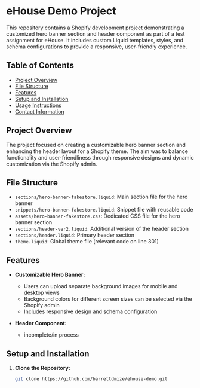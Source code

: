 # eHouse Demo Project

This repository contains a Shopify development project demonstrating a customized 
hero banner section and header component as part of a test assignment for eHouse. 
It includes custom Liquid templates, styles, and schema configurations to provide 
a responsive, user-friendly experience.

## Table of Contents
- [Project Overview](#project-overview)
- [File Structure](#file-structure)
- [Features](#features)
- [Setup and Installation](#setup-and-installation)
- [Usage Instructions](#usage-instructions)
- [Contact Information](#contact-information)

## Project Overview
The project focused on creating a customizable hero banner section and enhancing 
the header layout for a Shopify theme. The aim was to balance functionality and 
user-friendliness through responsive designs and dynamic customization via the Shopify admin.

## File Structure
- `sections/hero-banner-fakestore.liquid`: Main section file for the hero banner
- `snippets/hero-banner-fakestore.liquid`: Snippet file with reusable code
- `assets/hero-banner-fakestore.css`: Dedicated CSS file for the hero banner section
- `sections/header-ver2.liquid`: Additional version of the header section
- `sections/header.liquid`: Primary header section
- `theme.liquid`: Global theme file (relevant code on line 301)

## Features
- **Customizable Hero Banner:**
  - Users can upload separate background images for mobile and desktop views
  - Background colors for different screen sizes can be selected via the Shopify admin
  - Includes responsive design and schema configuration

- **Header Component:**
  - incomplete/in process

## Setup and Installation
1. **Clone the Repository:**
   ```bash
   git clone https://github.com/barrettdmize/ehouse-demo.git
